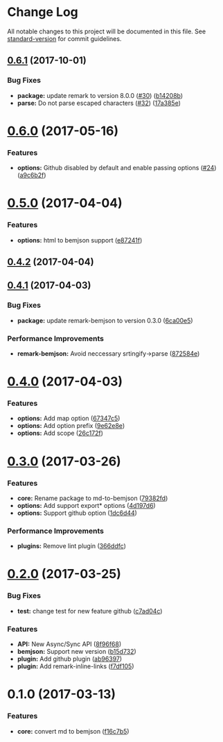 # Change Log

All notable changes to this project will be documented in this file. See [standard-version](https://github.com/conventional-changelog/standard-version) for commit guidelines.

<a name="0.6.1"></a>
## [0.6.1](https://github.com/birhoff/md-to-bemjson/compare/v0.6.0...v0.6.1) (2017-10-01)


### Bug Fixes

* **package:** update remark to version 8.0.0 ([#30](https://github.com/birhoff/md-to-bemjson/issues/30)) ([b14208b](https://github.com/birhoff/md-to-bemjson/commit/b14208b))
* **parse:** Do not parse escaped characters ([#32](https://github.com/birhoff/md-to-bemjson/issues/32)) ([17a385e](https://github.com/birhoff/md-to-bemjson/commit/17a385e))



<a name="0.6.0"></a>
# [0.6.0](https://github.com/birhoff/md-to-bemjson/compare/v0.5.0...v0.6.0) (2017-05-16)


### Features

* **options:** Github disabled by default and enable passing options ([#24](https://github.com/birhoff/md-to-bemjson/issues/24)) ([a9c6b2f](https://github.com/birhoff/md-to-bemjson/commit/a9c6b2f))



<a name="0.5.0"></a>
# [0.5.0](https://github.com/birhoff/md-to-bemjson/compare/v0.4.2...v0.5.0) (2017-04-04)


### Features

* **options:** html to bemjson support ([e87241f](https://github.com/birhoff/md-to-bemjson/commit/e87241f))



<a name="0.4.2"></a>
## [0.4.2](https://github.com/birhoff/md-to-bemjson/compare/v0.4.1...v0.4.2) (2017-04-04)



<a name="0.4.1"></a>
## [0.4.1](https://github.com/birhoff/md-to-bemjson/compare/v0.4.0...v0.4.1) (2017-04-03)


### Bug Fixes

* **package:** update remark-bemjson to version 0.3.0 ([6ca00e5](https://github.com/birhoff/md-to-bemjson/commit/6ca00e5))


### Performance Improvements

* **remark-bemjson:** Avoid neccessary srtingify->parse ([872584e](https://github.com/birhoff/md-to-bemjson/commit/872584e))



<a name="0.4.0"></a>
# [0.4.0](https://github.com/birhoff/md-to-bemjson/compare/v0.3.0...v0.4.0) (2017-04-03)


### Features

* **options:** Add map option ([67347c5](https://github.com/birhoff/md-to-bemjson/commit/67347c5))
* **options:** Add option prefix ([9e62e8e](https://github.com/birhoff/md-to-bemjson/commit/9e62e8e))
* **options:** Add scope ([26c172f](https://github.com/birhoff/md-to-bemjson/commit/26c172f))



<a name="0.3.0"></a>
# [0.3.0](https://github.com/birhoff/md-to-bemjson/compare/v0.2.0...v0.3.0) (2017-03-26)


### Features

* **core:** Rename package to md-to-bemjson ([79382fd](https://github.com/birhoff/md-to-bemjson/commit/79382fd))
* **options:** Add support export* options ([4d197d6](https://github.com/birhoff/md-to-bemjson/commit/4d197d6))
* **options:** Support github option ([1dc6d44](https://github.com/birhoff/md-to-bemjson/commit/1dc6d44))


### Performance Improvements

* **plugins:** Remove lint plugin ([366ddfc](https://github.com/birhoff/md-to-bemjson/commit/366ddfc))



<a name="0.2.0"></a>
# [0.2.0](https://github.com/birhoff/md-to-bemjson/compare/v0.1.0...v0.2.0) (2017-03-25)


### Bug Fixes

* **test:** change test for new feature github ([c7ad04c](https://github.com/birhoff/md-to-bemjson/commit/c7ad04c))


### Features

* **API:** New Async/Sync API ([8f96f68](https://github.com/birhoff/md-to-bemjson/commit/8f96f68))
* **bemjson:** Support new version ([b15d732](https://github.com/birhoff/md-to-bemjson/commit/b15d732))
* **plugin:** Add github plugin ([ab96397](https://github.com/birhoff/md-to-bemjson/commit/ab96397))
* **plugin:** Add remark-inline-links ([f7df105](https://github.com/birhoff/md-to-bemjson/commit/f7df105))



<a name="0.1.0"></a>
# 0.1.0 (2017-03-13)


### Features

* **core:** convert md to bemjson ([f16c7b5](https://github.com/birhoff/md-to-bemjson/commit/f16c7b5))

